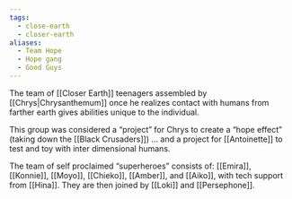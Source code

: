 ```yaml
---
tags:
  - close-earth
  - closer-earth
aliases:
  - Team Hope
  - Hope gang
  - Good Guys
---
```

The team of [[Closer Earth]] teenagers assembled by [[Chrys|Chrysanthemum]] once he realizes contact with humans from farther earth gives abilities unique to the individual. 

This group was considered a “project” for Chrys to create a “hope effect” (taking down the [[Black Crusaders]]) … and a project for [[Antoinette]] to test and toy with inter dimensional humans.

The team of self proclaimed “superheroes” consists of: [[Emira]], [[Konnie]], [[Moyo]], [[Chieko]], [[Amber]], and [[Aiko]], with tech support from [[Hina]]. They are then joined by [[Loki]] and [[Persephone]]. 